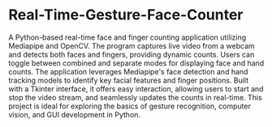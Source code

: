 # Real-Time-Gesture-Face-Counter

A Python-based real-time face and finger counting application utilizing Mediapipe and OpenCV. The program captures live video from a webcam and detects both faces and fingers, providing dynamic counts. Users can toggle between combined and separate modes for displaying face and hand counts. The application leverages Mediapipe's face detection and hand tracking models to identify key facial features and finger positions. Built with a Tkinter interface, it offers easy interaction, allowing users to start and stop the video stream, and seamlessly updates the counts in real-time. This project is ideal for exploring the basics of gesture recognition, computer vision, and GUI development in Python.
